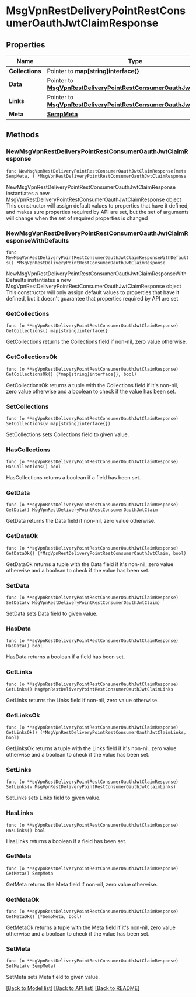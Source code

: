 # MsgVpnRestDeliveryPointRestConsumerOauthJwtClaimResponse

## Properties

Name | Type | Description | Notes
------------ | ------------- | ------------- | -------------
**Collections** | Pointer to **map[string]interface{}** |  | [optional] 
**Data** | Pointer to [**MsgVpnRestDeliveryPointRestConsumerOauthJwtClaim**](MsgVpnRestDeliveryPointRestConsumerOauthJwtClaim.md) |  | [optional] 
**Links** | Pointer to [**MsgVpnRestDeliveryPointRestConsumerOauthJwtClaimLinks**](MsgVpnRestDeliveryPointRestConsumerOauthJwtClaimLinks.md) |  | [optional] 
**Meta** | [**SempMeta**](SempMeta.md) |  | 

## Methods

### NewMsgVpnRestDeliveryPointRestConsumerOauthJwtClaimResponse

`func NewMsgVpnRestDeliveryPointRestConsumerOauthJwtClaimResponse(meta SempMeta, ) *MsgVpnRestDeliveryPointRestConsumerOauthJwtClaimResponse`

NewMsgVpnRestDeliveryPointRestConsumerOauthJwtClaimResponse instantiates a new MsgVpnRestDeliveryPointRestConsumerOauthJwtClaimResponse object
This constructor will assign default values to properties that have it defined,
and makes sure properties required by API are set, but the set of arguments
will change when the set of required properties is changed

### NewMsgVpnRestDeliveryPointRestConsumerOauthJwtClaimResponseWithDefaults

`func NewMsgVpnRestDeliveryPointRestConsumerOauthJwtClaimResponseWithDefaults() *MsgVpnRestDeliveryPointRestConsumerOauthJwtClaimResponse`

NewMsgVpnRestDeliveryPointRestConsumerOauthJwtClaimResponseWithDefaults instantiates a new MsgVpnRestDeliveryPointRestConsumerOauthJwtClaimResponse object
This constructor will only assign default values to properties that have it defined,
but it doesn't guarantee that properties required by API are set

### GetCollections

`func (o *MsgVpnRestDeliveryPointRestConsumerOauthJwtClaimResponse) GetCollections() map[string]interface{}`

GetCollections returns the Collections field if non-nil, zero value otherwise.

### GetCollectionsOk

`func (o *MsgVpnRestDeliveryPointRestConsumerOauthJwtClaimResponse) GetCollectionsOk() (*map[string]interface{}, bool)`

GetCollectionsOk returns a tuple with the Collections field if it's non-nil, zero value otherwise
and a boolean to check if the value has been set.

### SetCollections

`func (o *MsgVpnRestDeliveryPointRestConsumerOauthJwtClaimResponse) SetCollections(v map[string]interface{})`

SetCollections sets Collections field to given value.

### HasCollections

`func (o *MsgVpnRestDeliveryPointRestConsumerOauthJwtClaimResponse) HasCollections() bool`

HasCollections returns a boolean if a field has been set.

### GetData

`func (o *MsgVpnRestDeliveryPointRestConsumerOauthJwtClaimResponse) GetData() MsgVpnRestDeliveryPointRestConsumerOauthJwtClaim`

GetData returns the Data field if non-nil, zero value otherwise.

### GetDataOk

`func (o *MsgVpnRestDeliveryPointRestConsumerOauthJwtClaimResponse) GetDataOk() (*MsgVpnRestDeliveryPointRestConsumerOauthJwtClaim, bool)`

GetDataOk returns a tuple with the Data field if it's non-nil, zero value otherwise
and a boolean to check if the value has been set.

### SetData

`func (o *MsgVpnRestDeliveryPointRestConsumerOauthJwtClaimResponse) SetData(v MsgVpnRestDeliveryPointRestConsumerOauthJwtClaim)`

SetData sets Data field to given value.

### HasData

`func (o *MsgVpnRestDeliveryPointRestConsumerOauthJwtClaimResponse) HasData() bool`

HasData returns a boolean if a field has been set.

### GetLinks

`func (o *MsgVpnRestDeliveryPointRestConsumerOauthJwtClaimResponse) GetLinks() MsgVpnRestDeliveryPointRestConsumerOauthJwtClaimLinks`

GetLinks returns the Links field if non-nil, zero value otherwise.

### GetLinksOk

`func (o *MsgVpnRestDeliveryPointRestConsumerOauthJwtClaimResponse) GetLinksOk() (*MsgVpnRestDeliveryPointRestConsumerOauthJwtClaimLinks, bool)`

GetLinksOk returns a tuple with the Links field if it's non-nil, zero value otherwise
and a boolean to check if the value has been set.

### SetLinks

`func (o *MsgVpnRestDeliveryPointRestConsumerOauthJwtClaimResponse) SetLinks(v MsgVpnRestDeliveryPointRestConsumerOauthJwtClaimLinks)`

SetLinks sets Links field to given value.

### HasLinks

`func (o *MsgVpnRestDeliveryPointRestConsumerOauthJwtClaimResponse) HasLinks() bool`

HasLinks returns a boolean if a field has been set.

### GetMeta

`func (o *MsgVpnRestDeliveryPointRestConsumerOauthJwtClaimResponse) GetMeta() SempMeta`

GetMeta returns the Meta field if non-nil, zero value otherwise.

### GetMetaOk

`func (o *MsgVpnRestDeliveryPointRestConsumerOauthJwtClaimResponse) GetMetaOk() (*SempMeta, bool)`

GetMetaOk returns a tuple with the Meta field if it's non-nil, zero value otherwise
and a boolean to check if the value has been set.

### SetMeta

`func (o *MsgVpnRestDeliveryPointRestConsumerOauthJwtClaimResponse) SetMeta(v SempMeta)`

SetMeta sets Meta field to given value.



[[Back to Model list]](../README.md#documentation-for-models) [[Back to API list]](../README.md#documentation-for-api-endpoints) [[Back to README]](../README.md)



